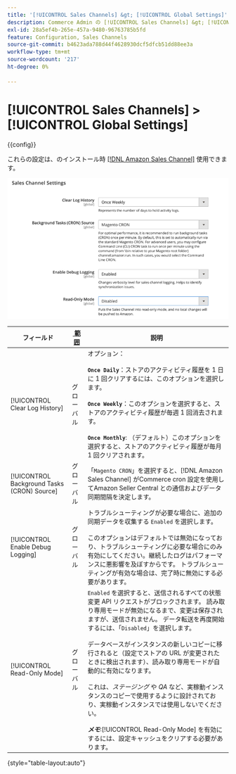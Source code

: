 ```yaml
---
title: '[!UICONTROL Sales Channels] &gt; [!UICONTROL Global Settings]'
description: Commerce Admin の [!UICONTROL Sales Channels] &gt; [!UICONTROL Global Settings] ページで設定を確認します。
exl-id: 28a5ef4b-265e-457a-9480-96763785b5fd
feature: Configuration, Sales Channels
source-git-commit: b4623ada788d44f4628930dcf5dfcb51dd88ee3a
workflow-type: tm+mt
source-wordcount: '217'
ht-degree: 0%

---
```


# [!UICONTROL Sales Channels] > [!UICONTROL Global Settings]

{{config}}

これらの設定は、のインストール時 [[!DNL Amazon Sales Channel]](https://experienceleague.adobe.com/docs/commerce-channels/amazon/getting-started/install.html?lang=ja) 使用できます。

![Sales Channelの設定 &#x200B;](./assets/config-sales-channel-global-settings.png)<!-- zoom -->

| フィールド | [&#x200B; 範囲 &#x200B;](../getting-started/websites-stores-views.md#scope-settings) | 説明 |
|-----|---------|------|
| [!UICONTROL Clear Log History] | グローバル | オプション：<br/><br/>**`Once Daily`**：ストアのアクティビティ履歴を 1 日に 1 回クリアするには、このオプションを選択します。<br/><br/>**`Once Weekly`**：このオプションを選択すると、ストアのアクティビティ履歴が毎週 1 回消去されます。<br/><br/>**`Once Monthly`**: （デフォルト）このオプションを選択すると、ストアのアクティビティ履歴が毎月 1 回クリアされます。 |
| [!UICONTROL Background Tasks (CRON) Source] | グローバル | 「`Magento CRON`」を選択すると、[!DNL Amazon Sales Channel] がCommerce cron 設定を使用してAmazon Seller Central との通信およびデータ同期間隔を決定します。 |
| [!UICONTROL Enable Debug Logging] | グローバル | トラブルシューティングが必要な場合に、追加の同期データを収集する `Enabled` を選択します。<br/><br/> このオプションはデフォルトでは無効になっており、トラブルシューティングに必要な場合にのみ有効にしてください。継続したログはパフォーマンスに悪影響を及ぼすからです。 トラブルシューティングが有効な場合は、完了時に無効にする必要があります。 |
| [!UICONTROL Read-Only Mode] | グローバル | `Enabled` を選択すると、送信されるすべての状態変更 API リクエストがブロックされます。 読み取り専用モードが無効になるまで、変更は保存されますが、送信されません。 データ転送を再度開始するには、「`Disabled`」を選択します。<br/><br/> データベースがインスタンスの新しいコピーに移行されると（設定でストアの URL が変更されたときに検出されます）、読み取り専用モードが自動的に有効になります。<br/><br/> これは、_ステージング_ や _QA_ など、実稼動インスタンスのコピーで使用するように設計されており、実稼動インスタンスでは使用しないでください。<br/><br/>**_メモ&#x200B;_**:[!UICONTROL Read-Only Mode] を有効にするには、設定キャッシュをクリアする必要があります。 |

{style="table-layout:auto"}
